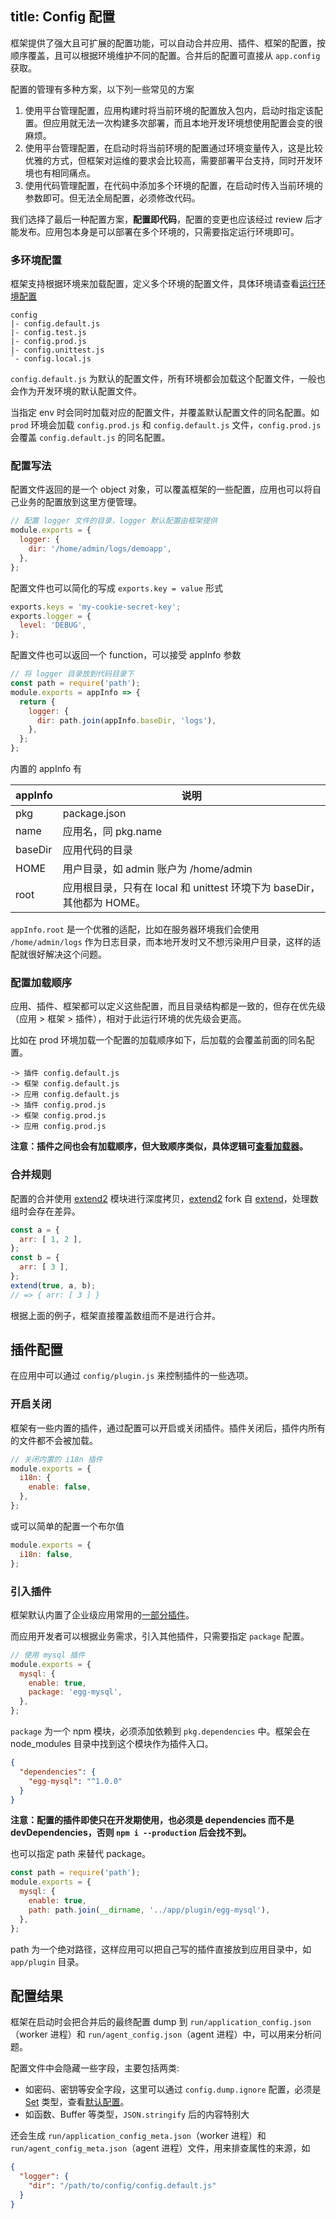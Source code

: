 title: Config 配置
---

框架提供了强大且可扩展的配置功能，可以自动合并应用、插件、框架的配置，按顺序覆盖，且可以根据环境维护不同的配置。合并后的配置可直接从 `app.config` 获取。

配置的管理有多种方案，以下列一些常见的方案

1. 使用平台管理配置，应用构建时将当前环境的配置放入包内，启动时指定该配置。但应用就无法一次构建多次部署，而且本地开发环境想使用配置会变的很麻烦。
1. 使用平台管理配置，在启动时将当前环境的配置通过环境变量传入，这是比较优雅的方式，但框架对运维的要求会比较高，需要部署平台支持，同时开发环境也有相同痛点。
1. 使用代码管理配置，在代码中添加多个环境的配置，在启动时传入当前环境的参数即可。但无法全局配置，必须修改代码。

我们选择了最后一种配置方案，**配置即代码**，配置的变更也应该经过 review 后才能发布。应用包本身是可以部署在多个环境的，只需要指定运行环境即可。

### 多环境配置

框架支持根据环境来加载配置，定义多个环境的配置文件，具体环境请查看[运行环境配置](./env.md)

```
config
|- config.default.js
|- config.test.js
|- config.prod.js
|- config.unittest.js
`- config.local.js
```

`config.default.js` 为默认的配置文件，所有环境都会加载这个配置文件，一般也会作为开发环境的默认配置文件。

当指定 env 时会同时加载对应的配置文件，并覆盖默认配置文件的同名配置。如 `prod` 环境会加载 `config.prod.js` 和 `config.default.js` 文件，`config.prod.js` 会覆盖 `config.default.js` 的同名配置。

### 配置写法

配置文件返回的是一个 object 对象，可以覆盖框架的一些配置，应用也可以将自己业务的配置放到这里方便管理。

```js
// 配置 logger 文件的目录，logger 默认配置由框架提供
module.exports = {
  logger: {
    dir: '/home/admin/logs/demoapp',
  },
};
```

配置文件也可以简化的写成 `exports.key = value` 形式

```js
exports.keys = 'my-cookie-secret-key';
exports.logger = {
  level: 'DEBUG',
};
```

配置文件也可以返回一个 function，可以接受 appInfo 参数

```js
// 将 logger 目录放到代码目录下
const path = require('path');
module.exports = appInfo => {
  return {
    logger: {
      dir: path.join(appInfo.baseDir, 'logs'),
    },
  };
};
```

内置的 appInfo 有

appInfo | 说明
--- | ---
pkg | package.json
name | 应用名，同 pkg.name
baseDir | 应用代码的目录
HOME | 用户目录，如 admin 账户为 /home/admin
root | 应用根目录，只有在 local 和 unittest 环境下为 baseDir，其他都为 HOME。

`appInfo.root` 是一个优雅的适配，比如在服务器环境我们会使用 `/home/admin/logs` 作为日志目录，而本地开发时又不想污染用户目录，这样的适配就很好解决这个问题。

### 配置加载顺序

应用、插件、框架都可以定义这些配置，而且目录结构都是一致的，但存在优先级（应用 > 框架 > 插件），相对于此运行环境的优先级会更高。

比如在 prod 环境加载一个配置的加载顺序如下，后加载的会覆盖前面的同名配置。

```
-> 插件 config.default.js
-> 框架 config.default.js
-> 应用 config.default.js
-> 插件 config.prod.js
-> 框架 config.prod.js
-> 应用 config.prod.js
```

**注意：插件之间也会有加载顺序，但大致顺序类似，具体逻辑可[查看加载器](../advanced/loader.md)。**

### 合并规则

配置的合并使用 [extend2] 模块进行深度拷贝，[extend2] fork 自 [extend]，处理数组时会存在差异。

```js
const a = {
  arr: [ 1, 2 ],
};
const b = {
  arr: [ 3 ],
};
extend(true, a, b);
// => { arr: [ 3 ] }
```

根据上面的例子，框架直接覆盖数组而不是进行合并。

## 插件配置

在应用中可以通过 `config/plugin.js` 来控制插件的一些选项。

### 开启关闭

框架有一些内置的插件，通过配置可以开启或关闭插件。插件关闭后，插件内所有的文件都不会被加载。

```js
// 关闭内置的 i18n 插件
module.exports = {
  i18n: {
    enable: false,
  },
};
```

或可以简单的配置一个布尔值

```js
module.exports = {
  i18n: false,
};
```

### 引入插件

框架默认内置了企业级应用常用的[一部分插件](https://github.com/eggjs/egg/blob/master/config/plugin.js)。

而应用开发者可以根据业务需求，引入其他插件，只需要指定 `package` 配置。

```js
// 使用 mysql 插件
module.exports = {
  mysql: {
    enable: true,
    package: 'egg-mysql',
  },
};
```

`package` 为一个 npm 模块，必须添加依赖到 `pkg.dependencies` 中。框架会在 node_modules 目录中找到这个模块作为插件入口。

```json
{
  "dependencies": {
    "egg-mysql": "^1.0.0"
  }
}
```

**注意：配置的插件即使只在开发期使用，也必须是 dependencies 而不是 devDependencies，否则 `npm i --production` 后会找不到。**

也可以指定 path 来替代 package。

```js
const path = require('path');
module.exports = {
  mysql: {
    enable: true,
    path: path.join(__dirname, '../app/plugin/egg-mysql'),
  },
};
```

path 为一个绝对路径，这样应用可以把自己写的插件直接放到应用目录中，如 `app/plugin` 目录。

## 配置结果

框架在启动时会把合并后的最终配置 dump 到 `run/application_config.json`（worker 进程）和 `run/agent_config.json`（agent 进程）中，可以用来分析问题。

配置文件中会隐藏一些字段，主要包括两类:

- 如密码、密钥等安全字段，这里可以通过 `config.dump.ignore` 配置，必须是 [Set] 类型，查看[默认配置](https://github.com/eggjs/egg/blob/master/config/config.default.js)。
- 如函数、Buffer 等类型，`JSON.stringify` 后的内容特别大

还会生成 `run/application_config_meta.json`（worker 进程）和 `run/agent_config_meta.json`（agent 进程）文件，用来排查属性的来源，如

```json
{
  "logger": {
    "dir": "/path/to/config/config.default.js"
  }
}
```

[Set]: https://developer.mozilla.org/en-US/docs/Web/JavaScript/Reference/Global_Objects/Set
[extend]: https://github.com/justmoon/node-extend
[extend2]: https://github.com/eggjs/extend2
